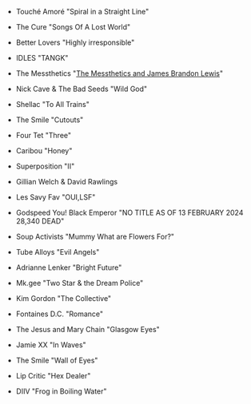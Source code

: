 * Touché Amoré "Spiral in a Straight Line"
* The Cure "Songs Of A Lost World"
* Better Lovers "Highly irresponsible" 
* IDLES "TANGK"
* The Messthetics "[The Messthetics and James Brandon Lewis](https://f4.bcbits.com/img/a1214633140_10.jpg)"
* Nick Cave & The Bad Seeds "Wild God"
* Shellac "To All Trains"
* The Smile "Cutouts"
* Four Tet "Three"
* Caribou "Honey"
* Superposition "II"
* Gillian Welch & David Rawlings
* Les Savy Fav "OUI,LSF"

* Godspeed You! Black Emperor "NO TITLE AS OF 13 FEBRUARY 2024 28,340 DEAD"
     

* Soup Activists "Mummy What are Flowers For?"
* Tube Alloys "Evil Angels"


* Adrianne Lenker "Bright Future"
* Mk.gee "Two Star & the Dream Police"
* Kim Gordon "The Collective"
* Fontaines D.C. "Romance"
* The Jesus and Mary Chain "Glasgow Eyes"
* Jamie XX "In Waves"
* The Smile "Wall of Eyes"
* Lip Critic "Hex Dealer"
* DIIV "Frog in Boiling Water"


